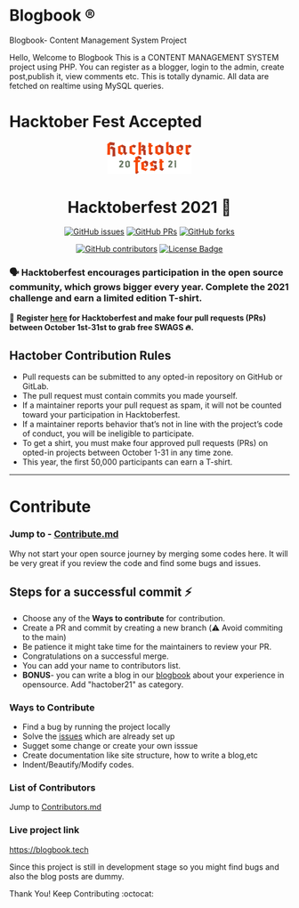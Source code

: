 # Blogbook ® 
Blogbook- Content Management System Project

Hello,
Welcome to Blogbook
This is a CONTENT MANAGEMENT SYSTEM project using PHP.
You can register as a blogger, login to the admin, create post,publish it, view comments etc.
This is totally dynamic. All data are fetched on realtime using MySQL queries.



# Hacktober Fest Accepted 


<p align="center">
    <a href="https://hacktoberfest.digitalocean.com/">
        <img src="https://raw.githubusercontent.com/chaitak-gorai/blogbook/main/images/hacktober.svg" width="30%">
    </a>
</p>

<h1 align="center"> Hacktoberfest 2021 🎉</h1>

<div align="center">
   
   [![GitHub issues](https://img.shields.io/github/issues/chaitak-gorai/blogbook?color=pink&logo=github)](https://github.com/chaitak-gorai/blogbook/issues)        [![GitHub PRs](https://img.shields.io/github/issues-pr/chaitak-gorai/blogbook?style=social&logo=github)](https://github.com/chaitak-gorai/blogbook/pulls)                    [![GitHub forks](https://img.shields.io/github/forks/chaitak-gorai/blogbook?logo=git)](https://github.com/chaitak-gorai/blogbook/network)
   
   <a href="https://github.com/chaitak-gorai/blogbook/contributors"><img alt="GitHub contributors" src="https://img.shields.io/github/contributors/chaitak-gorai/blogbook?color=2b9348"></a>
<a href="https://github.com/chaitak-gorai/blogbook/blob/master/LICENSE"><img src="https://img.shields.io/github/license/chaitak-gorai/blogbook?color=2b9348" alt="License Badge"/></a>
</div>

### 🗣 Hacktoberfest encourages participation in the open source community, which grows bigger every year. Complete the 2021 challenge and earn a limited edition T-shirt.

📢 **Register [here](https://hacktoberfest.digitalocean.com) for Hacktoberfest and make four pull requests (PRs) between October 1st-31st to grab free SWAGS 🔥.**

## Hactober Contribution Rules
- Pull requests can be submitted to any opted-in repository on GitHub or GitLab.
- The pull request must contain commits you made yourself.
- If a maintainer reports your pull request as spam, it will not be counted toward your participation in Hacktoberfest.
- If a maintainer reports behavior that’s not in line with the project’s code of conduct, you will be ineligible to participate.
- To get a shirt, you must make four approved pull requests (PRs) on opted-in projects between October 1-31 in any time zone.
- This year, the first 50,000 participants can earn a T-shirt.
---

# Contribute
   ### Jump to - [Contribute.md](https://github.com/chaitak-gorai/blogbook/blob/main/CONTRIBUTE.md)
Why not start your open source journey by merging some codes here. It will be very great if you review the code and  find some bugs and issues.

## Steps for a successful commit :zap:
- Choose any of the **Ways to contribute** for contribution.
- Create a PR and commit by creating a new branch (:warning: Avoid commiting to the main)
- Be patience it might take time for the maintainers to review your PR.
- Congratulations on a successful merge.
- You can add your name to contributors list.
- **BONUS**- you can write a blog in our [blogbook](https://blogbook.tech) about your experience in opensource. Add "hactober21" as category.


 ### Ways to Contribute 
  * Find a bug by running the project locally
  * Solve the [issues](https://github.com/chaitak-gorai/blogbook/issues) which are already set up
  * Sugget some change or create your own isssue
  *  Create documentation like site structure, how to write a blog,etc
  *  Indent/Beautify/Modify codes.

### List of Contributors
   Jump to [Contributors.md](https://github.com/chaitak-gorai/blogbook/blob/main/contributors.md)
   
### Live project link
https://blogbook.tech

Since this project is still in development stage so you might find bugs and also the blog posts are dummy.

Thank You! Keep Contributing :octocat:


